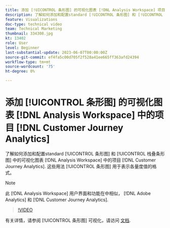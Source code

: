 ```yaml
---
title: 添加 [!UICONTROL 条形图] 的可视化图表 [!DNL Analysis Workspace] 项目
description: 了解如何添加和配置standard [!UICONTROL 条形图] 和 [!UICONTROL 栈叠条形图] 的可视化图表 [!DNL Analysis Workspace] 中的项目 [!DNL Customer Journey Analytics].
feature: Visualizations
doc-type: technical video
team: Technical Marketing
thumbnail: 334308.jpg
kt: 13402
role: User
level: Beginner
last-substantial-update: 2023-06-07T00:00:00Z
source-git-commit: ef4fa5c00d705f2f528a41ee665ff363afd24394
workflow-type: tm+mt
source-wordcount: '75'
ht-degree: 0%

---
```


# 添加 [!UICONTROL 条形图] 的可视化图表 [!DNL Analysis Workspace] 中的项目 [!DNL Customer Journey Analytics]

了解如何添加和配置standard [!UICONTROL 条形图] 和 [!UICONTROL 栈叠条形图] 中的可视化图表 [!DNL Analysis Workspace] 中的项目 [!DNL Customer Journey Analytics]. 这些用法 [!UICONTROL 条形图] 用于表示各量度值的格式。

>[!NOTE]
>
>此 [!DNL Analysis Workspace] 用户界面和功能在中相似， [!DNL Adobe Analytics] 和 [!DNL Customer Journey Analytics].

>[!VIDEO](https://video.tv.adobe.com/v/334308/?quality=12&learn=on)

有关详情，请参阅 [!UICONTROL 条形图] 可视化，请访问 [文档](https://experienceleague.adobe.com/docs/analytics-platform/using/cja-workspace/visualizations/bar.html).
